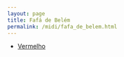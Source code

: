 ```yaml
---
layout: page
title: Fafá de Belém
permalink: /midi/fafa_de_belem.html
---
```


* [Vermelho](https://objectstorage.sa-saopaulo-1.oraclecloud.com/n/grwdgud0delr/b/victor3d.com.br/o/midi%2Fvermelh.mid)